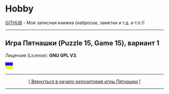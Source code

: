 
# Hobby
[GITHUB](https://github.com) - Моя записная книжка (наброски, заметки и т.д. и т.п.)!

<hr>

## Игра Пятнашки (Puzzle 15, Game 15), вариант 1

Лицензия (License): **GNU GPL V3**.

![](https://github.com/drilnet/puzzle15/blob/main/UA.png)

<hr>

<div align="center">
<a href="https://github.com/drilnet/electronics">
[ Вернуться в начало репозитория игры Пятнашки ]
</a>
</div>

<hr>
